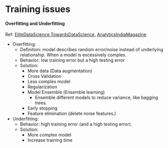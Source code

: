 # Training issues

#### Overfitting and Underfitting

Ref: [EliteDataScience](https://elitedatascience.com/overfitting-in-machine-learning),[TowardsDataScience](https://towardsdatascience.com/overfitting-vs-underfitting-a-complete-example-d05dd7e19765), [AnalyticsIndiaMagazine](https://analyticsindiamag.com/tackling-underfitting-and-overfitting-problems-in-data-science/)

- Overfitting:
  - Definition: model describes random error/noise instead of underlying relationship. When a model is excessively complex.
  - Behavior: low training error but a high testing error
  - Solution:
    - More data (Data augmentation)
    - Cross Validation
    - Less complex model
    - Regularization
    - Model Ensemble (Ensemble learning)
      - Ensemble different models to reduce variance, like bagging trees.
    - Early stopping
    - Feature elimination (delete noise features.)
- Underfitting:
  - Behavior: high training error (and a high testing error).
  - Solution:
    - More complex model
    - Increase training time
